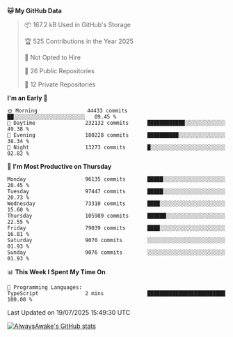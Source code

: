 <!--START_SECTION:waka-->
**🐱 My GitHub Data** 

> 📦 167.2 kB Used in GitHub's Storage 
 > 
> 🏆 525 Contributions in the Year 2025
 > 
> 🚫 Not Opted to Hire
 > 
> 📜 26 Public Repositories 
 > 
> 🔑 12 Private Repositories 
 > 
**I'm an Early 🐤** 

```text
🌞 Morning                44433 commits       ██░░░░░░░░░░░░░░░░░░░░░░░   09.45 % 
🌆 Daytime                232132 commits      ████████████░░░░░░░░░░░░░   49.38 % 
🌃 Evening                180228 commits      ██████████░░░░░░░░░░░░░░░   38.34 % 
🌙 Night                  13273 commits       █░░░░░░░░░░░░░░░░░░░░░░░░   02.82 % 
```
📅 **I'm Most Productive on Thursday** 

```text
Monday                   96135 commits       █████░░░░░░░░░░░░░░░░░░░░   20.45 % 
Tuesday                  97447 commits       █████░░░░░░░░░░░░░░░░░░░░   20.73 % 
Wednesday                73310 commits       ████░░░░░░░░░░░░░░░░░░░░░   15.60 % 
Thursday                 105989 commits      ██████░░░░░░░░░░░░░░░░░░░   22.55 % 
Friday                   79039 commits       ████░░░░░░░░░░░░░░░░░░░░░   16.81 % 
Saturday                 9070 commits        ░░░░░░░░░░░░░░░░░░░░░░░░░   01.93 % 
Sunday                   9076 commits        ░░░░░░░░░░░░░░░░░░░░░░░░░   01.93 % 
```


📊 **This Week I Spent My Time On** 

```text
💬 Programming Languages: 
TypeScript               2 mins              █████████████████████████   100.00 % 
```


 Last Updated on 19/07/2025 15:49:30 UTC
<!--END_SECTION:waka-->

[![AlwaysAwake's GitHub stats](https://github-readme-stats.vercel.app/api?username=AlwaysAwake&show_icons=true&theme=github_dark&count_private=true)](https://github.com/AlwaysAwake/AlwaysAwake)
